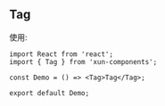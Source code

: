 ## Tag

使用:

```tsx
import React from 'react';
import { Tag } from 'xun-components';

const Demo = () => <Tag>Tag</Tag>;

export default Demo;
```

